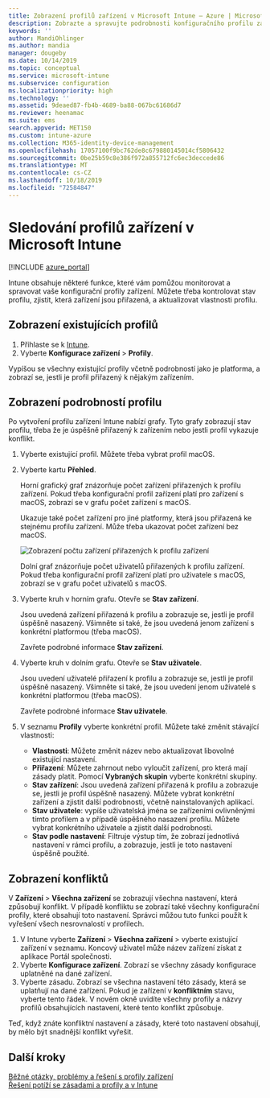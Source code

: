 ```yaml
---
title: Zobrazení profilů zařízení v Microsoft Intune – Azure | Microsoft Docs
description: Zobrazte a spravujte podrobnosti konfiguračního profilu zařízení v Microsoft Intune, prohlédněte si graf počtu zařízení přiřazených k profilu a zjistěte, která zařízení mají přiřazené nebo nasazené profily. Můžete také vyřešit problémy s profily, které mají konfliktní nastavení.
keywords: ''
author: MandiOhlinger
ms.author: mandia
manager: dougeby
ms.date: 10/14/2019
ms.topic: conceptual
ms.service: microsoft-intune
ms.subservice: configuration
ms.localizationpriority: high
ms.technology: ''
ms.assetid: 9deaed87-fb4b-4689-ba88-067bc61686d7
ms.reviewer: heenamac
ms.suite: ems
search.appverid: MET150
ms.custom: intune-azure
ms.collection: M365-identity-device-management
ms.openlocfilehash: 17057100f9bc762de8c679880145014cf5806432
ms.sourcegitcommit: 0be25b59c8e386f972a855712fc6ec3deccede86
ms.translationtype: MT
ms.contentlocale: cs-CZ
ms.lasthandoff: 10/18/2019
ms.locfileid: "72584847"
---
```

# <a name="monitor-device-profiles-in-microsoft-intune"></a>Sledování profilů zařízení v Microsoft Intune

[!INCLUDE [azure_portal](../includes/azure_portal.md)]

Intune obsahuje některé funkce, které vám pomůžou monitorovat a spravovat vaše konfigurační profily zařízení. Můžete třeba kontrolovat stav profilu, zjistit, která zařízení jsou přiřazená, a aktualizovat vlastnosti profilu.

## <a name="view-existing-profiles"></a>Zobrazení existujících profilů

1. Přihlaste se k [Intune](https://go.microsoft.com/fwlink/?linkid=2090973).
2. Vyberte **Konfigurace zařízení** > **Profily**.

Vypíšou se všechny existující profily včetně podrobností jako je platforma, a zobrazí se, jestli je profil přiřazený k nějakým zařízením.

## <a name="view-details-on-a-profile"></a>Zobrazení podrobností profilu

Po vytvoření profilu zařízení Intune nabízí grafy. Tyto grafy zobrazují stav profilu, třeba že je úspěšně přiřazený k zařízením nebo jestli profil vykazuje konflikt.

1. Vyberte existující profil. Můžete třeba vybrat profil macOS.
2. Vyberte kartu **Přehled**.

    Horní grafický graf znázorňuje počet zařízení přiřazených k profilu zařízení. Pokud třeba konfigurační profil zařízení platí pro zařízení s macOS, zobrazí se v grafu počet zařízení s macOS.

    Ukazuje také počet zařízení pro jiné platformy, která jsou přiřazená ke stejnému profilu zařízení. Může třeba ukazovat počet zařízení bez macOS.

    ![Zobrazení počtu zařízení přiřazených k profilu zařízení](./media/device-profile-monitor/device-configuration-profile-graphical-chart.png)

    Dolní graf znázorňuje počet uživatelů přiřazených k profilu zařízení. Pokud třeba konfigurační profil zařízení platí pro uživatele s macOS, zobrazí se v grafu počet uživatelů s macOS.

3. Vyberte kruh v horním grafu. Otevře se **Stav zařízení**.

    Jsou uvedená zařízení přiřazená k profilu a zobrazuje se, jestli je profil úspěšně nasazený. Všimněte si také, že jsou uvedená jenom zařízení s konkrétní platformou (třeba macOS).

    Zavřete podrobné informace **Stav zařízení**.

4. Vyberte kruh v dolním grafu. Otevře se **Stav uživatele**. 

    Jsou uvedení uživatelé přiřazení k profilu a zobrazuje se, jestli je profil úspěšně nasazený. Všimněte si také, že jsou uvedení jenom uživatelé s konkrétní platformou (třeba macOS).

    Zavřete podrobné informace **Stav uživatele**.

5. V seznamu **Profily** vyberte konkrétní profil. Můžete také změnit stávající vlastnosti:
    - **Vlastnosti**: Můžete změnit název nebo aktualizovat libovolné existující nastavení.
    - **Přiřazení**: Můžete zahrnout nebo vyloučit zařízení, pro která mají zásady platit. Pomocí **Vybraných skupin** vyberte konkrétní skupiny.
    - **Stav zařízení**: Jsou uvedená zařízení přiřazená k profilu a zobrazuje se, jestli je profil úspěšně nasazený. Můžete vybrat konkrétní zařízení a zjistit další podrobnosti, včetně nainstalovaných aplikací.
    - **Stav uživatele**: vypíše uživatelská jména se zařízeními ovlivněnými tímto profilem a v případě úspěšného nasazení profilu. Můžete vybrat konkrétního uživatele a zjistit další podrobnosti.
    - **Stav podle nastavení**: Filtruje výstup tím, že zobrazí jednotlivá nastavení v rámci profilu, a zobrazuje, jestli je toto nastavení úspěšně použité.

## <a name="view-conflicts"></a>Zobrazení konfliktů

V **Zařízení** > **Všechna zařízení** se zobrazují všechna nastavení, která způsobují konflikt. V případě konfliktu se zobrazí také všechny konfigurační profily, které obsahují toto nastavení. Správci můžou tuto funkci použít k vyřešení všech nesrovnalostí v profilech.

1. V Intune vyberte **Zařízení** > **Všechna zařízení** > vyberte existující zařízení v seznamu. Koncový uživatel může název zařízení získat z aplikace Portál společnosti.
2. Vyberte **Konfigurace zařízení**. Zobrazí se všechny zásady konfigurace uplatněné na dané zařízení.
3. Vyberte zásadu. Zobrazí se všechna nastavení této zásady, která se uplatňují na dané zařízení. Pokud je zařízení v **konfliktním** stavu, vyberte tento řádek. V novém okně uvidíte všechny profily a názvy profilů obsahujících nastavení, které tento konflikt způsobuje.

Teď, když znáte konfliktní nastavení a zásady, které toto nastavení obsahují, by mělo být snadnější konflikt vyřešit. 

## <a name="next-steps"></a>Další kroky

[Běžné otázky, problémy a řešení s profily zařízení](device-profile-troubleshoot.md)  
[Řešení potíží se zásadami a profily a v Intune](troubleshoot-policies-in-microsoft-intune.md)
